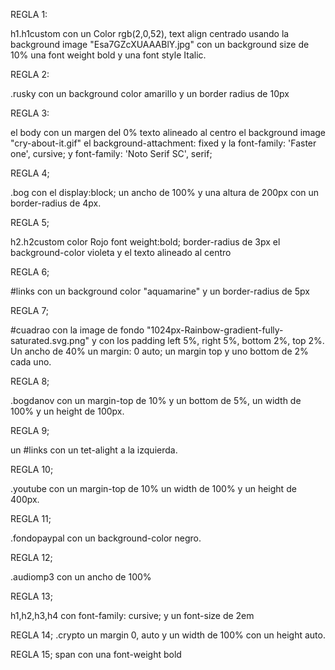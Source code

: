 REGLA 1:

 h1.h1custom con un Color rgb(2,0,52), text align centrado usando la background image "Esa7GZcXUAAABlY.jpg" con un background size de 10% una font weight bold y una font style Italic.
 
 REGLA 2:
 
 .rusky con un background color amarillo y un border radius de 10px
 
 REGLA 3: 
 
el body con un margen del 0% texto alineado al centro el background image "cry-about-it.gif" el background-attachment: fixed 
y la font-family: 'Faster one', cursive; y font-family: 'Noto Serif SC', serif;

REGLA 4;

.bog con el display:block; un ancho de 100% y una altura de 200px con un border-radius de 4px.

REGLA 5; 

h2.h2custom color Rojo font weight:bold; border-radius de 3px el background-color violeta y el texto alineado al centro

REGLA 6;

 #links con un background color "aquamarine" y un border-radius de 5px
 
 REGLA 7;
 
 #cuadrao con la image de fondo "1024px-Rainbow-gradient-fully-saturated.svg.png" y con los padding left 5%, right 5%, bottom 2%, top 2%. Un ancho de 40% un margin: 0 auto; un margin top y uno bottom de 2% cada uno.
 
 REGLA 8;
 
 .bogdanov con un margin-top de 10% y un bottom de 5%, un width de 100% y un height de 100px.
 
 REGLA 9;
 
 un #links con un tet-alight a la izquierda.
 
 REGLA 10;
 
 .youtube con un margin-top de 10% un width de 100% y un height de 400px.
 
 REGLA 11;
 
 .fondopaypal con un background-color negro.
 
 REGLA 12;
 
 .audiomp3 con un ancho de 100%
 
 REGLA 13;
 
 h1,h2,h3,h4 con font-family: cursive; y un font-size de 2em
 
 REGLA 14; 
 .crypto
 un margin 0, auto y un width de 100% con un height auto.
 
 REGLA 15;
 span con una font-weight bold
